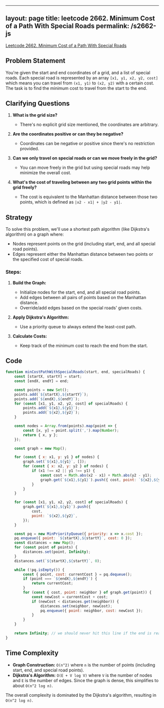 
---
layout: page
title: leetcode 2662. Minimum Cost of a Path With Special Roads
permalink: /s2662-js
---
[Leetcode 2662. Minimum Cost of a Path With Special Roads](https://algoadvance.github.io/algoadvance/l2662)
## Problem Statement

You're given the start and end coordinates of a grid, and a list of special roads. Each special road is represented by an array `[x1, y1, x2, y2, cost]` which means you can travel from `(x1, y1)` to `(x2, y2)` with a certain cost. The task is to find the minimum cost to travel from the start to the end.

## Clarifying Questions

1. **What is the grid size?**
   - There's no explicit grid size mentioned, the coordinates are arbitrary.

2. **Are the coordinates positive or can they be negative?**
   - Coordinates can be negative or positive since there's no restriction provided.

3. **Can we only travel on special roads or can we move freely in the grid?**
   - You can move freely in the grid but using special roads may help minimize the overall cost.

4. **What's the cost of traveling between any two grid points within the grid freely?**
   - The cost is equivalent to the Manhattan distance between those two points, which is defined as `|x2 - x1| + |y2 - y1|`.

## Strategy

To solve this problem, we'll use a shortest path algorithm (like Dijkstra's algorithm) on a graph where:
- Nodes represent points on the grid (including start, end, and all special road points).
- Edges represent either the Manhattan distance between two points or the specified cost of special roads.

### Steps:

1. **Build the Graph:**
   - Initialize nodes for the start, end, and all special road points.
   - Add edges between all pairs of points based on the Manhattan distance.
   - Override/add edges based on the special roads' given costs.

2. **Apply Dijkstra's Algorithm:**
   - Use a priority queue to always extend the least-cost path.

3. **Calculate Costs:**
   - Keep track of the minimum cost to reach the end from the start.

## Code

```javascript
function minCostPathWithSpecialRoads(start, end, specialRoads) {
    const [startX, startY] = start;
    const [endX, endY] = end;

    const points = new Set();
    points.add(`${startX},${startY}`);
    points.add(`${endX},${endY}`);
    for (const [x1, y1, x2, y2, cost] of specialRoads) {
        points.add(`${x1},${y1}`);
        points.add(`${x2},${y2}`);
    }

    const nodes = Array.from(points).map(point => {
        const [x, y] = point.split(',').map(Number);
        return { x, y };
    });

    const graph = new Map();

    for (const { x: x1, y: y1 } of nodes) {
        graph.set(`${x1},${y1}`, []);
        for (const { x: x2, y: y2 } of nodes) {
            if (x1 !== x2 || y1 !== y1) {
                const cost = Math.abs(x2 - x1) + Math.abs(y2 - y1);
                graph.get(`${x1},${y1}`).push({ cost, point: `${x2},${y2}` });
            }
        }
    }

    for (const [x1, y1, x2, y2, cost] of specialRoads) {
        graph.get(`${x1},${y1}`).push({
            cost,
            point: `${x2},${y2}`,
        });
    }

    const pq = new MinPriorityQueue({ priority: x => x.cost });
    pq.enqueue({ point: `${startX},${startY}`, cost: 0 });
    const distances = new Map();
    for (const point of points) {
        distances.set(point, Infinity);
    }
    distances.set(`${startX},${startY}`, 0);

    while (!pq.isEmpty()) {
        const { point, cost: currentCost } = pq.dequeue();
        if (point === `${endX},${endY}`) {
            return currentCost;
        }
        for (const { cost, point: neighbor } of graph.get(point)) {
            const newCost = currentCost + cost;
            if (newCost < distances.get(neighbor)) {
                distances.set(neighbor, newCost);
                pq.enqueue({ point: neighbor, cost: newCost });
            }
        }
    }
    
    return Infinity; // we should never hit this line if the end is reachable
}
```

## Time Complexity

- **Graph Construction:** `O(n^2)` where `n` is the number of points (including start, end, and special road points).
- **Dijkstra's Algorithm:** `O(E + V log V)` where `V` is the number of nodes and `E` is the number of edges. Since the graph is dense, this simplifies to about `O(n^2 log n)`.

The overall complexity is dominated by the Dijkstra's algorithm, resulting in `O(n^2 log n)`.